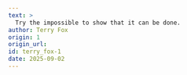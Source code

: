 ```yaml
---
text: >
  Try the impossible to show that it can be done.
author: Terry Fox
origin: 1
origin_url:
id: terry_fox-1
date: 2025-09-02 
---
```

